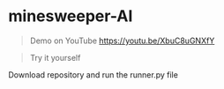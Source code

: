 # minesweeper-AI

>Demo on YouTube
https://youtu.be/XbuC8uGNXfY

>Try it yourself

Download repository and run the runner.py file
